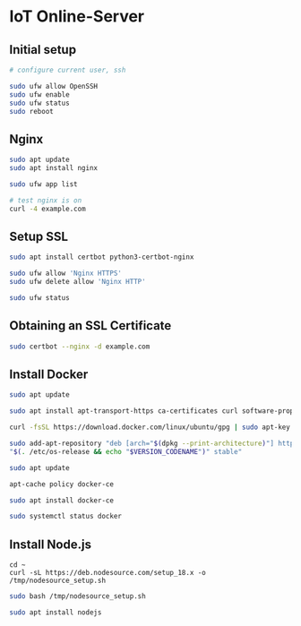 # IoT Online-Server

## Initial setup

```bash
# configure current user, ssh
```

```bash
sudo ufw allow OpenSSH
sudo ufw enable
sudo ufw status
sudo reboot
```

## Nginx

```bash
sudo apt update
sudo apt install nginx
```

```bash
sudo ufw app list
```

```bash
# test nginx is on
curl -4 example.com
```

## Setup SSL

```bash
sudo apt install certbot python3-certbot-nginx
```

```bash
sudo ufw allow 'Nginx HTTPS'
sudo ufw delete allow 'Nginx HTTP'
```

```bash
sudo ufw status
```

## Obtaining an SSL Certificate

```bash
sudo certbot --nginx -d example.com
```

## Install Docker

```bash
sudo apt update
```

```bash
sudo apt install apt-transport-https ca-certificates curl software-properties-common gnupg
```

```bash
curl -fsSL https://download.docker.com/linux/ubuntu/gpg | sudo apt-key add -
```

```bash
sudo add-apt-repository "deb [arch="$(dpkg --print-architecture)"] https://download.docker.com/linux/ubuntu \
"$(. /etc/os-release && echo "$VERSION_CODENAME")" stable"
```

```bash
sudo apt update
```

```bash
apt-cache policy docker-ce
```

```bash
sudo apt install docker-ce
```

```bash
sudo systemctl status docker
```

## Install Node.js

```bach
cd ~
curl -sL https://deb.nodesource.com/setup_18.x -o /tmp/nodesource_setup.sh
```

```bash
sudo bash /tmp/nodesource_setup.sh
```

```bash
sudo apt install nodejs
```
